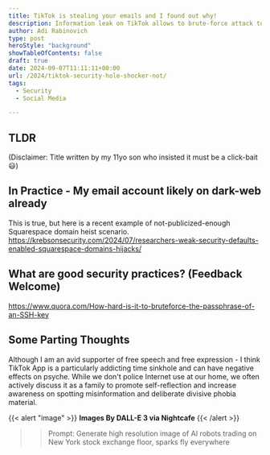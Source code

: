 ```yaml
---
title: TikTok is stealing your emails and I found out why!
description: Information leak on TikTok allows to brute-force attack to discover all registered email accounts - sadly this form of leak is rather common nowadays.
author: Adi Rabinovich
type: post
heroStyle: "background"
showTableOfContents: false
draft: true
date: 2024-09-07T11:11:11+00:00
url: /2024/tiktok-security-hole-shocker-not/
tags:
  - Security
  - Social Media

---
```

## TLDR

(Disclaimer: Title written by my 11yo son who insisted it must be a click-bait 😃)


## In Practice - My email account likely on dark-web already

This is true, but here is a recent example of not-publicized-enough Squarespace domain heist scenario.
https://krebsonsecurity.com/2024/07/researchers-weak-security-defaults-enabled-squarespace-domains-hijacks/


## What are good security practices? (Feedback Welcome)



https://www.quora.com/How-hard-is-it-to-bruteforce-the-passphrase-of-an-SSH-key


## Some Parting Thoughts

Although I am an avid supporter of free speech and free expression - I think TikTok App is a particularly addicting time sinkhole and can have negative effects on psyche. While we don't police Internet use at our home, we often actively discuss it as a family to promote self-reflection and increase awareness on spotting misinformation and deliberate divisive phobia material.

{{< alert "image" >}}
**Images By DALL-E 3 via Nightcafe**
{{< /alert >}}
>> Prompt: Generate high resolution image of AI robots trading on New York stock exchange floor, sparks fly everywhere
